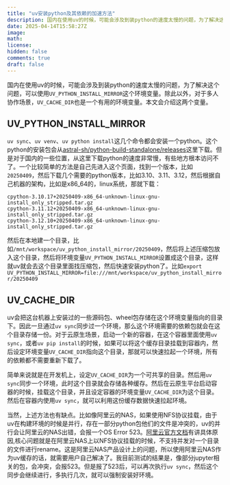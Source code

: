 ```yaml
---
title: "uv安装python及其依赖的加速方法"
description: 国内在使用uv的时候，可能会涉及到装python的速度太慢的问题，为了解决这个问题，可以使用`UV_PYTHON_INSTALL_MIRROR`这个环境变量。除此以外，对于多人协作场景，`UV_CACHE_DIR`也是一个有用的环境变量。本文会介绍这两个变量。
date: 2025-04-14T15:58:27Z
image: 
math: 
license: 
hidden: false
comments: true
draft: false
---
```


国内在使用uv的时候，可能会涉及到装python的速度太慢的问题，为了解决这个问题，可以使用`UV_PYTHON_INSTALL_MIRROR`这个环境变量。除此以外，对于多人协作场景，`UV_CACHE_DIR`也是一个有用的环境变量。本文会介绍这两个变量。

<!--more-->

## UV_PYTHON_INSTALL_MIRROR

`uv sync`、`uv venv`、`uv python install`这几个命令都会安装一个python。这个python的安装包会从[astral-sh/python-build-standalone/releases](https://github.com/astral-sh/python-build-standalone/releases)这里下载。但是对于国内的一些位置，从这里下载python的速度非常慢，有些地方根本访问不了。一个比较简单的方法是自己先进入这个页面，找到一个版本，比如`20250409`，然后下载几个需要的python版本，比如3.10、3.11、3.12，然后根据自己机器的架构，比如是x86_64的，linux系统，那就下载：
```
cpython-3.10.17+20250409-x86_64-unknown-linux-gnu-install_only_stripped.tar.gz
cpython-3.11.12+20250409-x86_64-unknown-linux-gnu-install_only_stripped.tar.gz
cpython-3.12.10+20250409-x86_64-unknown-linux-gnu-install_only_stripped.tar.gz
```
然后在本地建一个目录，比如`/mnt/workspace/uv_python_install_mirror/20250409`，然后将上述压缩包放入这个目录，然后将环境变量`UV_PYTHON_INSTALL_MIRROR`设置成这个目录，这样就uv就会去这个目录里面找压缩包，然后快速安装python了。比如`export UV_PYTHON_INSTALL_MIRROR=file:///mnt/workspace/uv_python_install_mirror/20250409`


## UV_CACHE_DIR

uv会把这台机器上安装过的一些源码包、wheel包存储在这个环境变量指向的目录下。因此一旦通过`uv sync`同步过一个环境，那么这个环境需要的依赖包就会在这个目录存储一份。对于云原生场景，启动一个新的容器，在这个容器里面使用`uv sync`，或者`uv pip install`的时候，如果可以将这个缓存目录挂载到容器内，然后设定环境变量`UV_CACHE_DIR`指向这个目录，那就可以快速拉起一个环境，所有的依赖都不需要重新下载了。

简单来说就是在开发机上，设定`UV_CACHE_DIR`为一个可共享的目录。然后用`uv sync`同步一个环境，此时这个目录就会存储各种缓存。然后在云原生平台启动容器的时候，挂载这个目录，并且设定容器的环境变量`UV_CACHE_DIR`为这个目录。然后在容器内使用`uv sync`，就可以利用这份缓存数据快速拉起环境。

当然，上述方法也有缺点。比如像阿里云的NAS，如果使用NFS协议挂载，由于uv在构建环境的时候是并行，存在一部分python包他们的文件是冲突的，uv的并行会让阿里云的NAS出错，会报一个OS Error 523。[阿里云官方文档](https://help.aliyun.com/zh/nas/user-guide/cross-mount-compatibility-faq#section-dti-749-ix0)有讲具体原因,核心问题就是在阿里云NAS上以NFS协议挂载的时候，不支持并发对一个目录的文件进行rename。这是阿里云NAS产品设计上的问题，所以使用阿里云NAS作为uv缓存的话，就需要用户自己解决了。我目前测试的结果是，像部分jupyter相关的包，会冲突，会报523。但是报了523后，可以再次执行`uv sync`，然后这个同步会继续进行，多执行几次，就可以强制安装好环境。